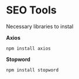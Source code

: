 # SEO Tools

Necessary libraries to instal

**Axios**

```npm install axios```

**Stopword**

```npm install stopword```
